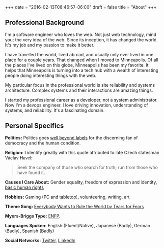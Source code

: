 +++
date = "2016-02-13T08:46:57-06:00"
draft = false
title = "About"
+++

## Professional Background

I'm a software engineer who loves the web. Not just web technology, mind you; the very idea of the web. Since its inception, it has changed the world. It's my job and my passion to make it better.

I have travelled the world, lived abroad, and usually only ever lived in one place for a couple years. That changed when I moved to Minneapolis. Of all the places I've lived on this globe, Minneapolis has been my favorite. It helps that Minneapolis is turning into a tech hub with a wealth of interesting people doing interesting things with the web.

My particular focus in the professional world is site reliability and systems architecture. Complex systems and their interactions are amazing things.

I started my professional career as a developer, not a system administrator. Now I'm a devops engineer. I love driving innovation, understanding of systems, and reliability. It's a fascinating domain.

## Personal Specifics

__Politics:__ Politics goes [well beyond labels](http://www.the-american-interest.com/2016/02/17/the-seven-habits-of-highly-depolarizing-people/) for the discerning fan of democracy and the human condition.

__Religion:__ I identify greatly with this quote attributed to late Czech statesman Václav Havel:

> Seek the company of those who search for truth; run from those who have found it.

__Causes I Care About:__ Gender equality, freedom of expression and identity, [basic human rights](http://www.un.org/en/universal-declaration-human-rights/)

__Hobbies:__ Gaming (PC and tabletop), volunteering, writing, art

__Theme Song:__ [Everybody Wants to Rule the World by Tears for Fears](https://www.youtube.com/watch?v=ST86JM1RPl0)

__Myers-Briggs Type:__ [ENFP](http://www.humanmetrics.com/personality/enfp).

__Languages Spoken:__ English (Fluent/Native), Japanese (Badly), German (Badly), Spanish (Badly)

__Social Networks:__ [Twitter](https://twitter.com/bovermyer), [LinkedIn](https://www.linkedin.com/in/benovermyer/)

